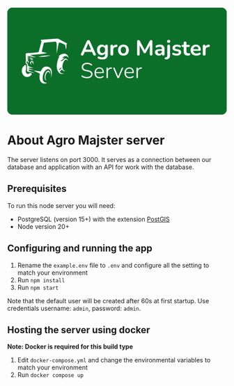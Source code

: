 ![banner](assets/banner-server-seljaki.png)

# About Agro Majster server

The server listens on port 3000. It serves as a connection between our database 
and application with an API for work with the database. 

## Prerequisites
To run this node server you will need:  
- PostgreSQL (version 15+) with the extension [PostGIS](https://postgis.net/)
- Node version 20+

## Configuring and running the app
1. Rename the ```example.env``` file to ```.env``` and configure all the setting to match your environment
2. Run ```npm install```
3. Run ```npm start```

Note that the default user will be created after 60s at first startup. Use credentials username: ```admin```, password: ```admin```.

## Hosting the server using docker
**Note: Docker is required for this build type**
1. Edit ```docker-compose.yml``` and change the environmental variables to match your environment
2. Run ```docker compose up```
